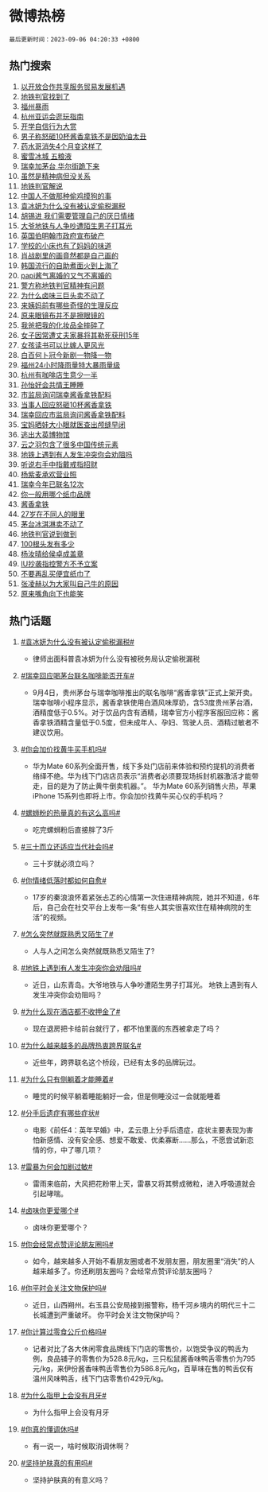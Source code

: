 # 微博热榜

`最后更新时间：2023-09-06 04:20:33 +0800`

## 热门搜索

1. [以开放合作共享服务贸易发展机遇](https://m.weibo.cn/search?containerid=100103type%3D1%26t%3D10%26q%3D%23%E4%BB%A5%E5%BC%80%E6%94%BE%E5%90%88%E4%BD%9C%E5%85%B1%E4%BA%AB%E6%9C%8D%E5%8A%A1%E8%B4%B8%E6%98%93%E5%8F%91%E5%B1%95%E6%9C%BA%E9%81%87%23&stream_entry_id=51&isnewpage=1&extparam=seat%3D1%26stream_entry_id%3D51%26c_type%3D51%26filter_type%3Drealtimehot%26cate%3D10103%26pos%3D0%26dgr%3D0%26display_time%3D1693945231%26pre_seqid%3D169394523157506407129&luicode=10000011&lfid=106003type%253D25%2526t%253D3%2526disable_hot%253D1%2526filter_type%253Drealtimehot)
1. [地铁判官找到了](https://m.weibo.cn/search?containerid=100103type%3D1%26t%3D10%26q%3D%23%E5%9C%B0%E9%93%81%E5%88%A4%E5%AE%98%E6%89%BE%E5%88%B0%E4%BA%86%23&stream_entry_id=31&isnewpage=1&extparam=seat%3D1%26c_type%3D31%26cate%3D5001%26pos%3D0%26lcate%3D5001%26stream_entry_id%3D31%26realpos%3D1%26filter_type%3Drealtimehot%26q%3D%2523%25E5%259C%25B0%25E9%2593%2581%25E5%2588%25A4%25E5%25AE%2598%25E6%2589%25BE%25E5%2588%25B0%25E4%25BA%2586%2523%26dgr%3D0%26band_rank%3D1%26flag%3D2%26display_time%3D1693945231%26pre_seqid%3D169394523157506407129&luicode=10000011&lfid=106003type%253D25%2526t%253D3%2526disable_hot%253D1%2526filter_type%253Drealtimehot)
1. [福州暴雨](https://m.weibo.cn/search?containerid=100103type%3D1%26t%3D10%26q%3D%E7%A6%8F%E5%B7%9E%E6%9A%B4%E9%9B%A8&stream_entry_id=31&isnewpage=1&extparam=seat%3D1%26c_type%3D31%26cate%3D5001%26pos%3D1%26lcate%3D5001%26stream_entry_id%3D31%26realpos%3D2%26filter_type%3Drealtimehot%26q%3D%25E7%25A6%258F%25E5%25B7%259E%25E6%259A%25B4%25E9%259B%25A8%26dgr%3D0%26band_rank%3D2%26flag%3D16%26display_time%3D1693945231%26pre_seqid%3D169394523157506407129&luicode=10000011&lfid=106003type%253D25%2526t%253D3%2526disable_hot%253D1%2526filter_type%253Drealtimehot)
1. [杭州亚运会逛玩指南](https://m.weibo.cn/search?containerid=100103type%3D1%26t%3D10%26q%3D%23%E6%9D%AD%E5%B7%9E%E4%BA%9A%E8%BF%90%E4%BC%9A%E9%80%9B%E7%8E%A9%E6%8C%87%E5%8D%97%23&stream_entry_id=31&isnewpage=1&extparam=seat%3D1%26c_type%3D31%26cate%3D5001%26pos%3D2%26lcate%3D5001%26stream_entry_id%3D31%26realpos%3D3%26filter_type%3Drealtimehot%26q%3D%2523%25E6%259D%25AD%25E5%25B7%259E%25E4%25BA%259A%25E8%25BF%2590%25E4%25BC%259A%25E9%2580%259B%25E7%258E%25A9%25E6%258C%2587%25E5%258D%2597%2523%26dgr%3D0%26band_rank%3D3%26flag%3D0%26display_time%3D1693945231%26pre_seqid%3D169394523157506407129&luicode=10000011&lfid=106003type%253D25%2526t%253D3%2526disable_hot%253D1%2526filter_type%253Drealtimehot)
1. [开学自信行为大赏](https://m.weibo.cn/search?containerid=100103type%3D1%26t%3D10%26q%3D%23%E5%BC%80%E5%AD%A6%E8%87%AA%E4%BF%A1%E8%A1%8C%E4%B8%BA%E5%A4%A7%E8%B5%8F%23&stream_entry_id=31&isnewpage=1&extparam=seat%3D1%26c_type%3D31%26cate%3D5001%26pos%3D3%26lcate%3D5001%26stream_entry_id%3D31%26band_rank%3D4%26topic_ad%3D1%26filter_type%3Drealtimehot%26is_ad_pos%3D1%26dgr%3D0%26q%3D%2523%25E5%25BC%2580%25E5%25AD%25A6%25E8%2587%25AA%25E4%25BF%25A1%25E8%25A1%258C%25E4%25B8%25BA%25E5%25A4%25A7%25E8%25B5%258F%2523%26adid%3D201573%26display_time%3D1693945231%26pre_seqid%3D169394523157506407129&luicode=10000011&lfid=106003type%253D25%2526t%253D3%2526disable_hot%253D1%2526filter_type%253Drealtimehot)
1. [男子称怒砸10杯酱香拿铁不是因奶油太丑](https://m.weibo.cn/search?containerid=100103type%3D1%26t%3D10%26q%3D%23%E7%94%B7%E5%AD%90%E7%A7%B0%E6%80%92%E7%A0%B810%E6%9D%AF%E9%85%B1%E9%A6%99%E6%8B%BF%E9%93%81%E4%B8%8D%E6%98%AF%E5%9B%A0%E5%A5%B6%E6%B2%B9%E5%A4%AA%E4%B8%91%23&stream_entry_id=31&isnewpage=1&extparam=seat%3D1%26c_type%3D31%26cate%3D5001%26pos%3D4%26lcate%3D5001%26stream_entry_id%3D31%26realpos%3D4%26filter_type%3Drealtimehot%26q%3D%2523%25E7%2594%25B7%25E5%25AD%2590%25E7%25A7%25B0%25E6%2580%2592%25E7%25A0%25B810%25E6%259D%25AF%25E9%2585%25B1%25E9%25A6%2599%25E6%258B%25BF%25E9%2593%2581%25E4%25B8%258D%25E6%2598%25AF%25E5%259B%25A0%25E5%25A5%25B6%25E6%25B2%25B9%25E5%25A4%25AA%25E4%25B8%2591%2523%26dgr%3D0%26band_rank%3D4%26flag%3D0%26display_time%3D1693945231%26pre_seqid%3D169394523157506407129&luicode=10000011&lfid=106003type%253D25%2526t%253D3%2526disable_hot%253D1%2526filter_type%253Drealtimehot)
1. [药水哥消失4个月变这样了](https://m.weibo.cn/search?containerid=100103type%3D1%26t%3D10%26q%3D%23%E8%8D%AF%E6%B0%B4%E5%93%A5%E6%B6%88%E5%A4%B14%E4%B8%AA%E6%9C%88%E5%8F%98%E8%BF%99%E6%A0%B7%E4%BA%86%23&stream_entry_id=31&isnewpage=1&extparam=seat%3D1%26c_type%3D31%26cate%3D5001%26pos%3D5%26lcate%3D5001%26stream_entry_id%3D31%26realpos%3D5%26filter_type%3Drealtimehot%26q%3D%2523%25E8%258D%25AF%25E6%25B0%25B4%25E5%2593%25A5%25E6%25B6%2588%25E5%25A4%25B14%25E4%25B8%25AA%25E6%259C%2588%25E5%258F%2598%25E8%25BF%2599%25E6%25A0%25B7%25E4%25BA%2586%2523%26dgr%3D0%26band_rank%3D5%26flag%3D0%26display_time%3D1693945231%26pre_seqid%3D169394523157506407129&luicode=10000011&lfid=106003type%253D25%2526t%253D3%2526disable_hot%253D1%2526filter_type%253Drealtimehot)
1. [蜜雪冰城 五粮液](https://m.weibo.cn/search?containerid=100103type%3D1%26t%3D10%26q%3D%E8%9C%9C%E9%9B%AA%E5%86%B0%E5%9F%8E+%E4%BA%94%E7%B2%AE%E6%B6%B2&stream_entry_id=31&isnewpage=1&extparam=seat%3D1%26c_type%3D31%26cate%3D5001%26pos%3D6%26lcate%3D5001%26stream_entry_id%3D31%26realpos%3D6%26filter_type%3Drealtimehot%26q%3D%25E8%259C%259C%25E9%259B%25AA%25E5%2586%25B0%25E5%259F%258E%2520%25E4%25BA%2594%25E7%25B2%25AE%25E6%25B6%25B2%26dgr%3D0%26band_rank%3D6%26flag%3D0%26display_time%3D1693945231%26pre_seqid%3D169394523157506407129&luicode=10000011&lfid=106003type%253D25%2526t%253D3%2526disable_hot%253D1%2526filter_type%253Drealtimehot)
1. [瑞幸加茅台 华尔街跪下来](https://m.weibo.cn/search?containerid=100103type%3D1%26t%3D10%26q%3D%E7%91%9E%E5%B9%B8%E5%8A%A0%E8%8C%85%E5%8F%B0+%E5%8D%8E%E5%B0%94%E8%A1%97%E8%B7%AA%E4%B8%8B%E6%9D%A5&stream_entry_id=31&isnewpage=1&extparam=seat%3D1%26c_type%3D31%26cate%3D5001%26pos%3D7%26lcate%3D5001%26stream_entry_id%3D31%26realpos%3D7%26filter_type%3Drealtimehot%26q%3D%25E7%2591%259E%25E5%25B9%25B8%25E5%258A%25A0%25E8%258C%2585%25E5%258F%25B0%2520%25E5%258D%258E%25E5%25B0%2594%25E8%25A1%2597%25E8%25B7%25AA%25E4%25B8%258B%25E6%259D%25A5%26dgr%3D0%26band_rank%3D7%26flag%3D0%26display_time%3D1693945231%26pre_seqid%3D169394523157506407129&luicode=10000011&lfid=106003type%253D25%2526t%253D3%2526disable_hot%253D1%2526filter_type%253Drealtimehot)
1. [虽然是精神病但没关系](https://m.weibo.cn/search?containerid=100103type%3D1%26t%3D10%26q%3D%E8%99%BD%E7%84%B6%E6%98%AF%E7%B2%BE%E7%A5%9E%E7%97%85%E4%BD%86%E6%B2%A1%E5%85%B3%E7%B3%BB&stream_entry_id=31&isnewpage=1&extparam=seat%3D1%26c_type%3D31%26cate%3D5001%26pos%3D8%26lcate%3D5001%26stream_entry_id%3D31%26realpos%3D8%26filter_type%3Drealtimehot%26q%3D%25E8%2599%25BD%25E7%2584%25B6%25E6%2598%25AF%25E7%25B2%25BE%25E7%25A5%259E%25E7%2597%2585%25E4%25BD%2586%25E6%25B2%25A1%25E5%2585%25B3%25E7%25B3%25BB%26dgr%3D0%26band_rank%3D8%26flag%3D16%26display_time%3D1693945231%26pre_seqid%3D169394523157506407129&luicode=10000011&lfid=106003type%253D25%2526t%253D3%2526disable_hot%253D1%2526filter_type%253Drealtimehot)
1. [地铁判官解说](https://m.weibo.cn/search?containerid=100103type%3D1%26t%3D10%26q%3D%E5%9C%B0%E9%93%81%E5%88%A4%E5%AE%98%E8%A7%A3%E8%AF%B4&stream_entry_id=31&isnewpage=1&extparam=seat%3D1%26c_type%3D31%26cate%3D5001%26pos%3D9%26lcate%3D5001%26stream_entry_id%3D31%26realpos%3D9%26filter_type%3Drealtimehot%26q%3D%25E5%259C%25B0%25E9%2593%2581%25E5%2588%25A4%25E5%25AE%2598%25E8%25A7%25A3%25E8%25AF%25B4%26dgr%3D0%26band_rank%3D9%26flag%3D16%26display_time%3D1693945231%26pre_seqid%3D169394523157506407129&luicode=10000011&lfid=106003type%253D25%2526t%253D3%2526disable_hot%253D1%2526filter_type%253Drealtimehot)
1. [中国人不做那种偷鸡摸狗的事](https://m.weibo.cn/search?containerid=100103type%3D1%26t%3D10%26q%3D%E4%B8%AD%E5%9B%BD%E4%BA%BA%E4%B8%8D%E5%81%9A%E9%82%A3%E7%A7%8D%E5%81%B7%E9%B8%A1%E6%91%B8%E7%8B%97%E7%9A%84%E4%BA%8B&stream_entry_id=31&isnewpage=1&extparam=seat%3D1%26c_type%3D31%26cate%3D5001%26pos%3D10%26lcate%3D5001%26stream_entry_id%3D31%26realpos%3D10%26filter_type%3Drealtimehot%26q%3D%25E4%25B8%25AD%25E5%259B%25BD%25E4%25BA%25BA%25E4%25B8%258D%25E5%2581%259A%25E9%2582%25A3%25E7%25A7%258D%25E5%2581%25B7%25E9%25B8%25A1%25E6%2591%25B8%25E7%258B%2597%25E7%259A%2584%25E4%25BA%258B%26dgr%3D0%26band_rank%3D10%26flag%3D0%26display_time%3D1693945231%26pre_seqid%3D169394523157506407129&luicode=10000011&lfid=106003type%253D25%2526t%253D3%2526disable_hot%253D1%2526filter_type%253Drealtimehot)
1. [袁冰妍为什么没有被认定偷税漏税](https://m.weibo.cn/search?containerid=100103type%3D1%26t%3D10%26q%3D%23%E8%A2%81%E5%86%B0%E5%A6%8D%E4%B8%BA%E4%BB%80%E4%B9%88%E6%B2%A1%E6%9C%89%E8%A2%AB%E8%AE%A4%E5%AE%9A%E5%81%B7%E7%A8%8E%E6%BC%8F%E7%A8%8E%23&stream_entry_id=31&isnewpage=1&extparam=seat%3D1%26c_type%3D31%26cate%3D5001%26pos%3D11%26lcate%3D5001%26stream_entry_id%3D31%26realpos%3D11%26filter_type%3Drealtimehot%26q%3D%2523%25E8%25A2%2581%25E5%2586%25B0%25E5%25A6%258D%25E4%25B8%25BA%25E4%25BB%2580%25E4%25B9%2588%25E6%25B2%25A1%25E6%259C%2589%25E8%25A2%25AB%25E8%25AE%25A4%25E5%25AE%259A%25E5%2581%25B7%25E7%25A8%258E%25E6%25BC%258F%25E7%25A8%258E%2523%26dgr%3D0%26band_rank%3D11%26flag%3D2%26display_time%3D1693945231%26pre_seqid%3D169394523157506407129&luicode=10000011&lfid=106003type%253D25%2526t%253D3%2526disable_hot%253D1%2526filter_type%253Drealtimehot)
1. [胡锡进 我们需要管理自己的厌日情绪](https://m.weibo.cn/search?containerid=100103type%3D1%26t%3D10%26q%3D%E8%83%A1%E9%94%A1%E8%BF%9B+%E6%88%91%E4%BB%AC%E9%9C%80%E8%A6%81%E7%AE%A1%E7%90%86%E8%87%AA%E5%B7%B1%E7%9A%84%E5%8E%8C%E6%97%A5%E6%83%85%E7%BB%AA&stream_entry_id=31&isnewpage=1&extparam=seat%3D1%26c_type%3D31%26cate%3D5001%26pos%3D12%26lcate%3D5001%26stream_entry_id%3D31%26realpos%3D12%26filter_type%3Drealtimehot%26q%3D%25E8%2583%25A1%25E9%2594%25A1%25E8%25BF%259B%2520%25E6%2588%2591%25E4%25BB%25AC%25E9%259C%2580%25E8%25A6%2581%25E7%25AE%25A1%25E7%2590%2586%25E8%2587%25AA%25E5%25B7%25B1%25E7%259A%2584%25E5%258E%258C%25E6%2597%25A5%25E6%2583%2585%25E7%25BB%25AA%26dgr%3D0%26band_rank%3D12%26flag%3D0%26display_time%3D1693945231%26pre_seqid%3D169394523157506407129&luicode=10000011&lfid=106003type%253D25%2526t%253D3%2526disable_hot%253D1%2526filter_type%253Drealtimehot)
1. [大爷地铁与人争吵遭陌生男子打耳光](https://m.weibo.cn/search?containerid=100103type%3D1%26t%3D10%26q%3D%23%E5%A4%A7%E7%88%B7%E5%9C%B0%E9%93%81%E4%B8%8E%E4%BA%BA%E4%BA%89%E5%90%B5%E9%81%AD%E9%99%8C%E7%94%9F%E7%94%B7%E5%AD%90%E6%89%93%E8%80%B3%E5%85%89%23&stream_entry_id=31&isnewpage=1&extparam=seat%3D1%26c_type%3D31%26cate%3D5001%26pos%3D13%26lcate%3D5001%26stream_entry_id%3D31%26realpos%3D13%26filter_type%3Drealtimehot%26q%3D%2523%25E5%25A4%25A7%25E7%2588%25B7%25E5%259C%25B0%25E9%2593%2581%25E4%25B8%258E%25E4%25BA%25BA%25E4%25BA%2589%25E5%2590%25B5%25E9%2581%25AD%25E9%2599%258C%25E7%2594%259F%25E7%2594%25B7%25E5%25AD%2590%25E6%2589%2593%25E8%2580%25B3%25E5%2585%2589%2523%26dgr%3D0%26band_rank%3D13%26flag%3D0%26display_time%3D1693945231%26pre_seqid%3D169394523157506407129&luicode=10000011&lfid=106003type%253D25%2526t%253D3%2526disable_hot%253D1%2526filter_type%253Drealtimehot)
1. [英国伯明翰市政府宣布破产](https://m.weibo.cn/search?containerid=100103type%3D1%26t%3D10%26q%3D%23%E8%8B%B1%E5%9B%BD%E4%BC%AF%E6%98%8E%E7%BF%B0%E5%B8%82%E6%94%BF%E5%BA%9C%E5%AE%A3%E5%B8%83%E7%A0%B4%E4%BA%A7%23&stream_entry_id=31&isnewpage=1&extparam=seat%3D1%26c_type%3D31%26cate%3D5001%26pos%3D14%26lcate%3D5001%26stream_entry_id%3D31%26realpos%3D14%26filter_type%3Drealtimehot%26q%3D%2523%25E8%258B%25B1%25E5%259B%25BD%25E4%25BC%25AF%25E6%2598%258E%25E7%25BF%25B0%25E5%25B8%2582%25E6%2594%25BF%25E5%25BA%259C%25E5%25AE%25A3%25E5%25B8%2583%25E7%25A0%25B4%25E4%25BA%25A7%2523%26dgr%3D0%26band_rank%3D14%26flag%3D0%26display_time%3D1693945231%26pre_seqid%3D169394523157506407129&luicode=10000011&lfid=106003type%253D25%2526t%253D3%2526disable_hot%253D1%2526filter_type%253Drealtimehot)
1. [学校的小床也有了妈妈的味道](https://m.weibo.cn/search?containerid=100103type%3D1%26t%3D10%26q%3D%23%E5%AD%A6%E6%A0%A1%E7%9A%84%E5%B0%8F%E5%BA%8A%E4%B9%9F%E6%9C%89%E4%BA%86%E5%A6%88%E5%A6%88%E7%9A%84%E5%91%B3%E9%81%93%23&stream_entry_id=31&isnewpage=1&extparam=seat%3D1%26c_type%3D31%26cate%3D5001%26pos%3D15%26lcate%3D5001%26stream_entry_id%3D31%26realpos%3D15%26filter_type%3Drealtimehot%26q%3D%2523%25E5%25AD%25A6%25E6%25A0%25A1%25E7%259A%2584%25E5%25B0%258F%25E5%25BA%258A%25E4%25B9%259F%25E6%259C%2589%25E4%25BA%2586%25E5%25A6%2588%25E5%25A6%2588%25E7%259A%2584%25E5%2591%25B3%25E9%2581%2593%2523%26dgr%3D0%26band_rank%3D15%26flag%3D32768%26display_time%3D1693945231%26pre_seqid%3D169394523157506407129&luicode=10000011&lfid=106003type%253D25%2526t%253D3%2526disable_hot%253D1%2526filter_type%253Drealtimehot)
1. [肖战剧里的画竟然都是自己画的](https://m.weibo.cn/search?containerid=100103type%3D1%26t%3D10%26q%3D%23%E8%82%96%E6%88%98%E5%89%A7%E9%87%8C%E7%9A%84%E7%94%BB%E7%AB%9F%E7%84%B6%E9%83%BD%E6%98%AF%E8%87%AA%E5%B7%B1%E7%94%BB%E7%9A%84%23&stream_entry_id=31&isnewpage=1&extparam=seat%3D1%26c_type%3D31%26cate%3D5001%26pos%3D16%26lcate%3D5001%26stream_entry_id%3D31%26realpos%3D16%26filter_type%3Drealtimehot%26q%3D%2523%25E8%2582%2596%25E6%2588%2598%25E5%2589%25A7%25E9%2587%258C%25E7%259A%2584%25E7%2594%25BB%25E7%25AB%259F%25E7%2584%25B6%25E9%2583%25BD%25E6%2598%25AF%25E8%2587%25AA%25E5%25B7%25B1%25E7%2594%25BB%25E7%259A%2584%2523%26dgr%3D0%26band_rank%3D16%26flag%3D0%26display_time%3D1693945231%26pre_seqid%3D169394523157506407129&luicode=10000011&lfid=106003type%253D25%2526t%253D3%2526disable_hot%253D1%2526filter_type%253Drealtimehot)
1. [韩国流行的自助煮面火到上海了](https://m.weibo.cn/search?containerid=100103type%3D1%26t%3D10%26q%3D%23%E9%9F%A9%E5%9B%BD%E6%B5%81%E8%A1%8C%E7%9A%84%E8%87%AA%E5%8A%A9%E7%85%AE%E9%9D%A2%E7%81%AB%E5%88%B0%E4%B8%8A%E6%B5%B7%E4%BA%86%23&stream_entry_id=31&isnewpage=1&extparam=seat%3D1%26c_type%3D31%26cate%3D5001%26pos%3D17%26lcate%3D5001%26stream_entry_id%3D31%26realpos%3D17%26filter_type%3Drealtimehot%26q%3D%2523%25E9%259F%25A9%25E5%259B%25BD%25E6%25B5%2581%25E8%25A1%258C%25E7%259A%2584%25E8%2587%25AA%25E5%258A%25A9%25E7%2585%25AE%25E9%259D%25A2%25E7%2581%25AB%25E5%2588%25B0%25E4%25B8%258A%25E6%25B5%25B7%25E4%25BA%2586%2523%26dgr%3D0%26band_rank%3D17%26flag%3D0%26display_time%3D1693945231%26pre_seqid%3D169394523157506407129&luicode=10000011&lfid=106003type%253D25%2526t%253D3%2526disable_hot%253D1%2526filter_type%253Drealtimehot)
1. [papi酱气离婚的又气不离婚的](https://m.weibo.cn/search?containerid=100103type%3D1%26t%3D10%26q%3D%23papi%E9%85%B1%E6%B0%94%E7%A6%BB%E5%A9%9A%E7%9A%84%E5%8F%88%E6%B0%94%E4%B8%8D%E7%A6%BB%E5%A9%9A%E7%9A%84%23&stream_entry_id=31&isnewpage=1&extparam=seat%3D1%26c_type%3D31%26cate%3D5001%26pos%3D18%26lcate%3D5001%26stream_entry_id%3D31%26realpos%3D18%26filter_type%3Drealtimehot%26q%3D%2523papi%25E9%2585%25B1%25E6%25B0%2594%25E7%25A6%25BB%25E5%25A9%259A%25E7%259A%2584%25E5%258F%2588%25E6%25B0%2594%25E4%25B8%258D%25E7%25A6%25BB%25E5%25A9%259A%25E7%259A%2584%2523%26dgr%3D0%26band_rank%3D18%26flag%3D0%26display_time%3D1693945231%26pre_seqid%3D169394523157506407129&luicode=10000011&lfid=106003type%253D25%2526t%253D3%2526disable_hot%253D1%2526filter_type%253Drealtimehot)
1. [警方称地铁判官精神有问题](https://m.weibo.cn/search?containerid=100103type%3D1%26t%3D10%26q%3D%23%E8%AD%A6%E6%96%B9%E7%A7%B0%E5%9C%B0%E9%93%81%E5%88%A4%E5%AE%98%E7%B2%BE%E7%A5%9E%E6%9C%89%E9%97%AE%E9%A2%98%23&stream_entry_id=31&isnewpage=1&extparam=seat%3D1%26c_type%3D31%26cate%3D5001%26pos%3D19%26lcate%3D5001%26stream_entry_id%3D31%26realpos%3D19%26filter_type%3Drealtimehot%26q%3D%2523%25E8%25AD%25A6%25E6%2596%25B9%25E7%25A7%25B0%25E5%259C%25B0%25E9%2593%2581%25E5%2588%25A4%25E5%25AE%2598%25E7%25B2%25BE%25E7%25A5%259E%25E6%259C%2589%25E9%2597%25AE%25E9%25A2%2598%2523%26dgr%3D0%26band_rank%3D19%26flag%3D0%26display_time%3D1693945231%26pre_seqid%3D169394523157506407129&luicode=10000011&lfid=106003type%253D25%2526t%253D3%2526disable_hot%253D1%2526filter_type%253Drealtimehot)
1. [为什么卤味三巨头卖不动了](https://m.weibo.cn/search?containerid=100103type%3D1%26t%3D10%26q%3D%23%E4%B8%BA%E4%BB%80%E4%B9%88%E5%8D%A4%E5%91%B3%E4%B8%89%E5%B7%A8%E5%A4%B4%E5%8D%96%E4%B8%8D%E5%8A%A8%E4%BA%86%23&stream_entry_id=31&isnewpage=1&extparam=seat%3D1%26c_type%3D31%26cate%3D5001%26pos%3D20%26lcate%3D5001%26stream_entry_id%3D31%26realpos%3D20%26filter_type%3Drealtimehot%26q%3D%2523%25E4%25B8%25BA%25E4%25BB%2580%25E4%25B9%2588%25E5%258D%25A4%25E5%2591%25B3%25E4%25B8%2589%25E5%25B7%25A8%25E5%25A4%25B4%25E5%258D%2596%25E4%25B8%258D%25E5%258A%25A8%25E4%25BA%2586%2523%26dgr%3D0%26band_rank%3D20%26flag%3D0%26display_time%3D1693945231%26pre_seqid%3D169394523157506407129&luicode=10000011&lfid=106003type%253D25%2526t%253D3%2526disable_hot%253D1%2526filter_type%253Drealtimehot)
1. [来姨妈前有哪些奇怪的生理反应](https://m.weibo.cn/search?containerid=100103type%3D1%26t%3D10%26q%3D%23%E6%9D%A5%E5%A7%A8%E5%A6%88%E5%89%8D%E6%9C%89%E5%93%AA%E4%BA%9B%E5%A5%87%E6%80%AA%E7%9A%84%E7%94%9F%E7%90%86%E5%8F%8D%E5%BA%94%23&stream_entry_id=31&isnewpage=1&extparam=seat%3D1%26c_type%3D31%26cate%3D5001%26pos%3D21%26lcate%3D5001%26stream_entry_id%3D31%26realpos%3D21%26filter_type%3Drealtimehot%26q%3D%2523%25E6%259D%25A5%25E5%25A7%25A8%25E5%25A6%2588%25E5%2589%258D%25E6%259C%2589%25E5%2593%25AA%25E4%25BA%259B%25E5%25A5%2587%25E6%2580%25AA%25E7%259A%2584%25E7%2594%259F%25E7%2590%2586%25E5%258F%258D%25E5%25BA%2594%2523%26dgr%3D0%26band_rank%3D21%26flag%3D0%26display_time%3D1693945231%26pre_seqid%3D169394523157506407129&luicode=10000011&lfid=106003type%253D25%2526t%253D3%2526disable_hot%253D1%2526filter_type%253Drealtimehot)
1. [原来眼镜布并不是擦眼镜的](https://m.weibo.cn/search?containerid=100103type%3D1%26t%3D10%26q%3D%23%E5%8E%9F%E6%9D%A5%E7%9C%BC%E9%95%9C%E5%B8%83%E5%B9%B6%E4%B8%8D%E6%98%AF%E6%93%A6%E7%9C%BC%E9%95%9C%E7%9A%84%23&stream_entry_id=31&isnewpage=1&extparam=seat%3D1%26c_type%3D31%26cate%3D5001%26pos%3D22%26lcate%3D5001%26stream_entry_id%3D31%26realpos%3D22%26filter_type%3Drealtimehot%26q%3D%2523%25E5%258E%259F%25E6%259D%25A5%25E7%259C%25BC%25E9%2595%259C%25E5%25B8%2583%25E5%25B9%25B6%25E4%25B8%258D%25E6%2598%25AF%25E6%2593%25A6%25E7%259C%25BC%25E9%2595%259C%25E7%259A%2584%2523%26dgr%3D0%26band_rank%3D22%26flag%3D0%26display_time%3D1693945231%26pre_seqid%3D169394523157506407129&luicode=10000011&lfid=106003type%253D25%2526t%253D3%2526disable_hot%253D1%2526filter_type%253Drealtimehot)
1. [我爸把我的化妆品全摔碎了](https://m.weibo.cn/search?containerid=100103type%3D1%26t%3D10%26q%3D%23%E6%88%91%E7%88%B8%E6%8A%8A%E6%88%91%E7%9A%84%E5%8C%96%E5%A6%86%E5%93%81%E5%85%A8%E6%91%94%E7%A2%8E%E4%BA%86%23&stream_entry_id=31&isnewpage=1&extparam=seat%3D1%26c_type%3D31%26cate%3D5001%26pos%3D23%26lcate%3D5001%26stream_entry_id%3D31%26realpos%3D23%26filter_type%3Drealtimehot%26q%3D%2523%25E6%2588%2591%25E7%2588%25B8%25E6%258A%258A%25E6%2588%2591%25E7%259A%2584%25E5%258C%2596%25E5%25A6%2586%25E5%2593%2581%25E5%2585%25A8%25E6%2591%2594%25E7%25A2%258E%25E4%25BA%2586%2523%26dgr%3D0%26band_rank%3D23%26flag%3D0%26display_time%3D1693945231%26pre_seqid%3D169394523157506407129&luicode=10000011&lfid=106003type%253D25%2526t%253D3%2526disable_hot%253D1%2526filter_type%253Drealtimehot)
1. [女子因常遭丈夫家暴将其勒死获刑15年](https://m.weibo.cn/search?containerid=100103type%3D1%26t%3D10%26q%3D%23%E5%A5%B3%E5%AD%90%E5%9B%A0%E5%B8%B8%E9%81%AD%E4%B8%88%E5%A4%AB%E5%AE%B6%E6%9A%B4%E5%B0%86%E5%85%B6%E5%8B%92%E6%AD%BB%E8%8E%B7%E5%88%9115%E5%B9%B4%23&stream_entry_id=31&isnewpage=1&extparam=seat%3D1%26c_type%3D31%26cate%3D5001%26pos%3D24%26lcate%3D5001%26stream_entry_id%3D31%26realpos%3D24%26filter_type%3Drealtimehot%26q%3D%2523%25E5%25A5%25B3%25E5%25AD%2590%25E5%259B%25A0%25E5%25B8%25B8%25E9%2581%25AD%25E4%25B8%2588%25E5%25A4%25AB%25E5%25AE%25B6%25E6%259A%25B4%25E5%25B0%2586%25E5%2585%25B6%25E5%258B%2592%25E6%25AD%25BB%25E8%258E%25B7%25E5%2588%259115%25E5%25B9%25B4%2523%26dgr%3D0%26band_rank%3D24%26flag%3D0%26display_time%3D1693945231%26pre_seqid%3D169394523157506407129&luicode=10000011&lfid=106003type%253D25%2526t%253D3%2526disable_hot%253D1%2526filter_type%253Drealtimehot)
1. [女孩读书可以比嫁人更风光](https://m.weibo.cn/search?containerid=100103type%3D1%26t%3D10%26q%3D%23%E5%A5%B3%E5%AD%A9%E8%AF%BB%E4%B9%A6%E5%8F%AF%E4%BB%A5%E6%AF%94%E5%AB%81%E4%BA%BA%E6%9B%B4%E9%A3%8E%E5%85%89%23&stream_entry_id=31&isnewpage=1&extparam=seat%3D1%26c_type%3D31%26cate%3D5001%26pos%3D25%26lcate%3D5001%26stream_entry_id%3D31%26realpos%3D25%26filter_type%3Drealtimehot%26q%3D%2523%25E5%25A5%25B3%25E5%25AD%25A9%25E8%25AF%25BB%25E4%25B9%25A6%25E5%258F%25AF%25E4%25BB%25A5%25E6%25AF%2594%25E5%25AB%2581%25E4%25BA%25BA%25E6%259B%25B4%25E9%25A3%258E%25E5%2585%2589%2523%26dgr%3D0%26band_rank%3D25%26flag%3D0%26display_time%3D1693945231%26pre_seqid%3D169394523157506407129&luicode=10000011&lfid=106003type%253D25%2526t%253D3%2526disable_hot%253D1%2526filter_type%253Drealtimehot)
1. [白百何卜冠今新剧一物降一物](https://m.weibo.cn/search?containerid=100103type%3D1%26t%3D10%26q%3D%23%E7%99%BD%E7%99%BE%E4%BD%95%E5%8D%9C%E5%86%A0%E4%BB%8A%E6%96%B0%E5%89%A7%E4%B8%80%E7%89%A9%E9%99%8D%E4%B8%80%E7%89%A9%23&stream_entry_id=31&isnewpage=1&extparam=seat%3D1%26c_type%3D31%26cate%3D5001%26pos%3D26%26lcate%3D5001%26stream_entry_id%3D31%26realpos%3D26%26filter_type%3Drealtimehot%26q%3D%2523%25E7%2599%25BD%25E7%2599%25BE%25E4%25BD%2595%25E5%258D%259C%25E5%2586%25A0%25E4%25BB%258A%25E6%2596%25B0%25E5%2589%25A7%25E4%25B8%2580%25E7%2589%25A9%25E9%2599%258D%25E4%25B8%2580%25E7%2589%25A9%2523%26dgr%3D0%26band_rank%3D26%26flag%3D0%26display_time%3D1693945231%26pre_seqid%3D169394523157506407129&luicode=10000011&lfid=106003type%253D25%2526t%253D3%2526disable_hot%253D1%2526filter_type%253Drealtimehot)
1. [福州24小时降雨量特大暴雨量级](https://m.weibo.cn/search?containerid=100103type%3D1%26t%3D10%26q%3D%23%E7%A6%8F%E5%B7%9E24%E5%B0%8F%E6%97%B6%E9%99%8D%E9%9B%A8%E9%87%8F%E7%89%B9%E5%A4%A7%E6%9A%B4%E9%9B%A8%E9%87%8F%E7%BA%A7%23&stream_entry_id=31&isnewpage=1&extparam=seat%3D1%26c_type%3D31%26cate%3D5001%26pos%3D27%26lcate%3D5001%26stream_entry_id%3D31%26realpos%3D27%26filter_type%3Drealtimehot%26q%3D%2523%25E7%25A6%258F%25E5%25B7%259E24%25E5%25B0%258F%25E6%2597%25B6%25E9%2599%258D%25E9%259B%25A8%25E9%2587%258F%25E7%2589%25B9%25E5%25A4%25A7%25E6%259A%25B4%25E9%259B%25A8%25E9%2587%258F%25E7%25BA%25A7%2523%26dgr%3D0%26band_rank%3D27%26flag%3D0%26display_time%3D1693945231%26pre_seqid%3D169394523157506407129&luicode=10000011&lfid=106003type%253D25%2526t%253D3%2526disable_hot%253D1%2526filter_type%253Drealtimehot)
1. [杭州有咖啡店生意少一半](https://m.weibo.cn/search?containerid=100103type%3D1%26t%3D10%26q%3D%23%E6%9D%AD%E5%B7%9E%E6%9C%89%E5%92%96%E5%95%A1%E5%BA%97%E7%94%9F%E6%84%8F%E5%B0%91%E4%B8%80%E5%8D%8A%23&stream_entry_id=31&isnewpage=1&extparam=seat%3D1%26c_type%3D31%26cate%3D5001%26pos%3D28%26lcate%3D5001%26stream_entry_id%3D31%26realpos%3D28%26filter_type%3Drealtimehot%26q%3D%2523%25E6%259D%25AD%25E5%25B7%259E%25E6%259C%2589%25E5%2592%2596%25E5%2595%25A1%25E5%25BA%2597%25E7%2594%259F%25E6%2584%258F%25E5%25B0%2591%25E4%25B8%2580%25E5%258D%258A%2523%26dgr%3D0%26band_rank%3D28%26flag%3D0%26display_time%3D1693945231%26pre_seqid%3D169394523157506407129&luicode=10000011&lfid=106003type%253D25%2526t%253D3%2526disable_hot%253D1%2526filter_type%253Drealtimehot)
1. [孙怡好会共情王睡睡](https://m.weibo.cn/search?containerid=100103type%3D1%26t%3D10%26q%3D%23%E5%AD%99%E6%80%A1%E5%A5%BD%E4%BC%9A%E5%85%B1%E6%83%85%E7%8E%8B%E7%9D%A1%E7%9D%A1%23&stream_entry_id=31&isnewpage=1&extparam=seat%3D1%26c_type%3D31%26cate%3D5001%26pos%3D29%26lcate%3D5001%26stream_entry_id%3D31%26realpos%3D29%26filter_type%3Drealtimehot%26q%3D%2523%25E5%25AD%2599%25E6%2580%25A1%25E5%25A5%25BD%25E4%25BC%259A%25E5%2585%25B1%25E6%2583%2585%25E7%258E%258B%25E7%259D%25A1%25E7%259D%25A1%2523%26dgr%3D0%26band_rank%3D29%26flag%3D1%26display_time%3D1693945231%26pre_seqid%3D169394523157506407129&luicode=10000011&lfid=106003type%253D25%2526t%253D3%2526disable_hot%253D1%2526filter_type%253Drealtimehot)
1. [市监局询问瑞幸酱香拿铁配料](https://m.weibo.cn/search?containerid=100103type%3D1%26t%3D10%26q%3D%23%E5%B8%82%E7%9B%91%E5%B1%80%E8%AF%A2%E9%97%AE%E7%91%9E%E5%B9%B8%E9%85%B1%E9%A6%99%E6%8B%BF%E9%93%81%E9%85%8D%E6%96%99%23&stream_entry_id=31&isnewpage=1&extparam=seat%3D1%26c_type%3D31%26cate%3D5001%26pos%3D30%26lcate%3D5001%26stream_entry_id%3D31%26realpos%3D30%26filter_type%3Drealtimehot%26q%3D%2523%25E5%25B8%2582%25E7%259B%2591%25E5%25B1%2580%25E8%25AF%25A2%25E9%2597%25AE%25E7%2591%259E%25E5%25B9%25B8%25E9%2585%25B1%25E9%25A6%2599%25E6%258B%25BF%25E9%2593%2581%25E9%2585%258D%25E6%2596%2599%2523%26dgr%3D0%26band_rank%3D30%26flag%3D1%26display_time%3D1693945231%26pre_seqid%3D169394523157506407129&luicode=10000011&lfid=106003type%253D25%2526t%253D3%2526disable_hot%253D1%2526filter_type%253Drealtimehot)
1. [当事人回应怒砸10杯酱香拿铁](https://m.weibo.cn/search?containerid=100103type%3D1%26t%3D10%26q%3D%23%E5%BD%93%E4%BA%8B%E4%BA%BA%E5%9B%9E%E5%BA%94%E6%80%92%E7%A0%B810%E6%9D%AF%E9%85%B1%E9%A6%99%E6%8B%BF%E9%93%81%23&stream_entry_id=31&isnewpage=1&extparam=seat%3D1%26c_type%3D31%26cate%3D5001%26pos%3D31%26lcate%3D5001%26stream_entry_id%3D31%26realpos%3D31%26filter_type%3Drealtimehot%26q%3D%2523%25E5%25BD%2593%25E4%25BA%258B%25E4%25BA%25BA%25E5%259B%259E%25E5%25BA%2594%25E6%2580%2592%25E7%25A0%25B810%25E6%259D%25AF%25E9%2585%25B1%25E9%25A6%2599%25E6%258B%25BF%25E9%2593%2581%2523%26dgr%3D0%26band_rank%3D31%26flag%3D0%26display_time%3D1693945231%26pre_seqid%3D169394523157506407129&luicode=10000011&lfid=106003type%253D25%2526t%253D3%2526disable_hot%253D1%2526filter_type%253Drealtimehot)
1. [瑞幸回应市监局询问酱香拿铁配料](https://m.weibo.cn/search?containerid=100103type%3D1%26t%3D10%26q%3D%23%E7%91%9E%E5%B9%B8%E5%9B%9E%E5%BA%94%E5%B8%82%E7%9B%91%E5%B1%80%E8%AF%A2%E9%97%AE%E9%85%B1%E9%A6%99%E6%8B%BF%E9%93%81%E9%85%8D%E6%96%99%23&stream_entry_id=31&isnewpage=1&extparam=seat%3D1%26c_type%3D31%26cate%3D5001%26pos%3D32%26lcate%3D5001%26stream_entry_id%3D31%26realpos%3D32%26filter_type%3Drealtimehot%26q%3D%2523%25E7%2591%259E%25E5%25B9%25B8%25E5%259B%259E%25E5%25BA%2594%25E5%25B8%2582%25E7%259B%2591%25E5%25B1%2580%25E8%25AF%25A2%25E9%2597%25AE%25E9%2585%25B1%25E9%25A6%2599%25E6%258B%25BF%25E9%2593%2581%25E9%2585%258D%25E6%2596%2599%2523%26dgr%3D0%26band_rank%3D32%26flag%3D0%26display_time%3D1693945231%26pre_seqid%3D169394523157506407129&luicode=10000011&lfid=106003type%253D25%2526t%253D3%2526disable_hot%253D1%2526filter_type%253Drealtimehot)
1. [宝妈晒娃大小眼就医查出颅缝早闭](https://m.weibo.cn/search?containerid=100103type%3D1%26t%3D10%26q%3D%23%E5%AE%9D%E5%A6%88%E6%99%92%E5%A8%83%E5%A4%A7%E5%B0%8F%E7%9C%BC%E5%B0%B1%E5%8C%BB%E6%9F%A5%E5%87%BA%E9%A2%85%E7%BC%9D%E6%97%A9%E9%97%AD%23&stream_entry_id=31&isnewpage=1&extparam=seat%3D1%26c_type%3D31%26cate%3D5001%26pos%3D33%26lcate%3D5001%26stream_entry_id%3D31%26realpos%3D33%26filter_type%3Drealtimehot%26q%3D%2523%25E5%25AE%259D%25E5%25A6%2588%25E6%2599%2592%25E5%25A8%2583%25E5%25A4%25A7%25E5%25B0%258F%25E7%259C%25BC%25E5%25B0%25B1%25E5%258C%25BB%25E6%259F%25A5%25E5%2587%25BA%25E9%25A2%2585%25E7%25BC%259D%25E6%2597%25A9%25E9%2597%25AD%2523%26dgr%3D0%26band_rank%3D33%26flag%3D1%26display_time%3D1693945231%26pre_seqid%3D169394523157506407129&luicode=10000011&lfid=106003type%253D25%2526t%253D3%2526disable_hot%253D1%2526filter_type%253Drealtimehot)
1. [逃出大英博物馆](https://m.weibo.cn/search?containerid=100103type%3D1%26t%3D10%26q%3D%E9%80%83%E5%87%BA%E5%A4%A7%E8%8B%B1%E5%8D%9A%E7%89%A9%E9%A6%86&stream_entry_id=31&isnewpage=1&extparam=seat%3D1%26c_type%3D31%26cate%3D5001%26pos%3D34%26lcate%3D5001%26stream_entry_id%3D31%26realpos%3D34%26filter_type%3Drealtimehot%26q%3D%25E9%2580%2583%25E5%2587%25BA%25E5%25A4%25A7%25E8%258B%25B1%25E5%258D%259A%25E7%2589%25A9%25E9%25A6%2586%26dgr%3D0%26band_rank%3D34%26flag%3D0%26display_time%3D1693945231%26pre_seqid%3D169394523157506407129&luicode=10000011&lfid=106003type%253D25%2526t%253D3%2526disable_hot%253D1%2526filter_type%253Drealtimehot)
1. [云之羽包含了很多中国传统元素](https://m.weibo.cn/search?containerid=100103type%3D1%26t%3D10%26q%3D%E4%BA%91%E4%B9%8B%E7%BE%BD%E5%8C%85%E5%90%AB%E4%BA%86%E5%BE%88%E5%A4%9A%E4%B8%AD%E5%9B%BD%E4%BC%A0%E7%BB%9F%E5%85%83%E7%B4%A0&stream_entry_id=31&isnewpage=1&extparam=seat%3D1%26c_type%3D31%26cate%3D5001%26pos%3D35%26lcate%3D5001%26stream_entry_id%3D31%26realpos%3D35%26filter_type%3Drealtimehot%26q%3D%25E4%25BA%2591%25E4%25B9%258B%25E7%25BE%25BD%25E5%258C%2585%25E5%2590%25AB%25E4%25BA%2586%25E5%25BE%2588%25E5%25A4%259A%25E4%25B8%25AD%25E5%259B%25BD%25E4%25BC%25A0%25E7%25BB%259F%25E5%2585%2583%25E7%25B4%25A0%26dgr%3D0%26band_rank%3D35%26flag%3D0%26display_time%3D1693945231%26pre_seqid%3D169394523157506407129&luicode=10000011&lfid=106003type%253D25%2526t%253D3%2526disable_hot%253D1%2526filter_type%253Drealtimehot)
1. [地铁上遇到有人发生冲突你会劝阻吗](https://m.weibo.cn/search?containerid=100103type%3D1%26t%3D10%26q%3D%23%E5%9C%B0%E9%93%81%E4%B8%8A%E9%81%87%E5%88%B0%E6%9C%89%E4%BA%BA%E5%8F%91%E7%94%9F%E5%86%B2%E7%AA%81%E4%BD%A0%E4%BC%9A%E5%8A%9D%E9%98%BB%E5%90%97%23&stream_entry_id=31&isnewpage=1&extparam=seat%3D1%26c_type%3D31%26cate%3D5001%26pos%3D36%26lcate%3D5001%26stream_entry_id%3D31%26realpos%3D36%26filter_type%3Drealtimehot%26q%3D%2523%25E5%259C%25B0%25E9%2593%2581%25E4%25B8%258A%25E9%2581%2587%25E5%2588%25B0%25E6%259C%2589%25E4%25BA%25BA%25E5%258F%2591%25E7%2594%259F%25E5%2586%25B2%25E7%25AA%2581%25E4%25BD%25A0%25E4%25BC%259A%25E5%258A%259D%25E9%2598%25BB%25E5%2590%2597%2523%26dgr%3D0%26band_rank%3D36%26flag%3D0%26display_time%3D1693945231%26pre_seqid%3D169394523157506407129&luicode=10000011&lfid=106003type%253D25%2526t%253D3%2526disable_hot%253D1%2526filter_type%253Drealtimehot)
1. [听说右手中指戴戒指招财](https://m.weibo.cn/search?containerid=100103type%3D1%26t%3D10%26q%3D%23%E5%90%AC%E8%AF%B4%E5%8F%B3%E6%89%8B%E4%B8%AD%E6%8C%87%E6%88%B4%E6%88%92%E6%8C%87%E6%8B%9B%E8%B4%A2%23&stream_entry_id=31&isnewpage=1&extparam=seat%3D1%26c_type%3D31%26cate%3D5001%26pos%3D37%26lcate%3D5001%26stream_entry_id%3D31%26realpos%3D37%26filter_type%3Drealtimehot%26q%3D%2523%25E5%2590%25AC%25E8%25AF%25B4%25E5%258F%25B3%25E6%2589%258B%25E4%25B8%25AD%25E6%258C%2587%25E6%2588%25B4%25E6%2588%2592%25E6%258C%2587%25E6%258B%259B%25E8%25B4%25A2%2523%26dgr%3D0%26band_rank%3D37%26flag%3D0%26display_time%3D1693945231%26pre_seqid%3D169394523157506407129&luicode=10000011&lfid=106003type%253D25%2526t%253D3%2526disable_hot%253D1%2526filter_type%253Drealtimehot)
1. [杨紫麦承欢营业照](https://m.weibo.cn/search?containerid=100103type%3D1%26t%3D10%26q%3D%23%E6%9D%A8%E7%B4%AB%E9%BA%A6%E6%89%BF%E6%AC%A2%E8%90%A5%E4%B8%9A%E7%85%A7%23&stream_entry_id=31&isnewpage=1&extparam=seat%3D1%26c_type%3D31%26cate%3D5001%26pos%3D38%26lcate%3D5001%26stream_entry_id%3D31%26realpos%3D38%26filter_type%3Drealtimehot%26q%3D%2523%25E6%259D%25A8%25E7%25B4%25AB%25E9%25BA%25A6%25E6%2589%25BF%25E6%25AC%25A2%25E8%2590%25A5%25E4%25B8%259A%25E7%2585%25A7%2523%26dgr%3D0%26band_rank%3D38%26flag%3D0%26display_time%3D1693945231%26pre_seqid%3D169394523157506407129&luicode=10000011&lfid=106003type%253D25%2526t%253D3%2526disable_hot%253D1%2526filter_type%253Drealtimehot)
1. [瑞幸今年已联名12次](https://m.weibo.cn/search?containerid=100103type%3D1%26t%3D10%26q%3D%23%E7%91%9E%E5%B9%B8%E4%BB%8A%E5%B9%B4%E5%B7%B2%E8%81%94%E5%90%8D12%E6%AC%A1%23&stream_entry_id=31&isnewpage=1&extparam=seat%3D1%26c_type%3D31%26cate%3D5001%26pos%3D39%26lcate%3D5001%26stream_entry_id%3D31%26realpos%3D39%26filter_type%3Drealtimehot%26q%3D%2523%25E7%2591%259E%25E5%25B9%25B8%25E4%25BB%258A%25E5%25B9%25B4%25E5%25B7%25B2%25E8%2581%2594%25E5%2590%258D12%25E6%25AC%25A1%2523%26dgr%3D0%26band_rank%3D39%26flag%3D0%26display_time%3D1693945231%26pre_seqid%3D169394523157506407129&luicode=10000011&lfid=106003type%253D25%2526t%253D3%2526disable_hot%253D1%2526filter_type%253Drealtimehot)
1. [你一般用哪个纸巾品牌](https://m.weibo.cn/search?containerid=100103type%3D1%26t%3D10%26q%3D%23%E4%BD%A0%E4%B8%80%E8%88%AC%E7%94%A8%E5%93%AA%E4%B8%AA%E7%BA%B8%E5%B7%BE%E5%93%81%E7%89%8C%23&stream_entry_id=31&isnewpage=1&extparam=seat%3D1%26c_type%3D31%26cate%3D5001%26pos%3D40%26lcate%3D5001%26stream_entry_id%3D31%26realpos%3D40%26filter_type%3Drealtimehot%26q%3D%2523%25E4%25BD%25A0%25E4%25B8%2580%25E8%2588%25AC%25E7%2594%25A8%25E5%2593%25AA%25E4%25B8%25AA%25E7%25BA%25B8%25E5%25B7%25BE%25E5%2593%2581%25E7%2589%258C%2523%26dgr%3D0%26band_rank%3D40%26flag%3D1%26display_time%3D1693945231%26pre_seqid%3D169394523157506407129&luicode=10000011&lfid=106003type%253D25%2526t%253D3%2526disable_hot%253D1%2526filter_type%253Drealtimehot)
1. [酱香拿铁](https://m.weibo.cn/search?containerid=100103type%3D1%26t%3D10%26q%3D%E9%85%B1%E9%A6%99%E6%8B%BF%E9%93%81&stream_entry_id=31&isnewpage=1&extparam=seat%3D1%26c_type%3D31%26cate%3D5001%26pos%3D41%26lcate%3D5001%26stream_entry_id%3D31%26realpos%3D41%26filter_type%3Drealtimehot%26q%3D%25E9%2585%25B1%25E9%25A6%2599%25E6%258B%25BF%25E9%2593%2581%26dgr%3D0%26band_rank%3D41%26flag%3D0%26display_time%3D1693945231%26pre_seqid%3D169394523157506407129&luicode=10000011&lfid=106003type%253D25%2526t%253D3%2526disable_hot%253D1%2526filter_type%253Drealtimehot)
1. [27岁在不同人的眼里](https://m.weibo.cn/search?containerid=100103type%3D1%26t%3D10%26q%3D%2327%E5%B2%81%E5%9C%A8%E4%B8%8D%E5%90%8C%E4%BA%BA%E7%9A%84%E7%9C%BC%E9%87%8C%23&stream_entry_id=31&isnewpage=1&extparam=seat%3D1%26c_type%3D31%26cate%3D5001%26pos%3D42%26lcate%3D5001%26stream_entry_id%3D31%26realpos%3D42%26filter_type%3Drealtimehot%26q%3D%252327%25E5%25B2%2581%25E5%259C%25A8%25E4%25B8%258D%25E5%2590%258C%25E4%25BA%25BA%25E7%259A%2584%25E7%259C%25BC%25E9%2587%258C%2523%26dgr%3D0%26band_rank%3D42%26flag%3D0%26display_time%3D1693945231%26pre_seqid%3D169394523157506407129&luicode=10000011&lfid=106003type%253D25%2526t%253D3%2526disable_hot%253D1%2526filter_type%253Drealtimehot)
1. [茅台冰淇淋卖不动了](https://m.weibo.cn/search?containerid=100103type%3D1%26t%3D10%26q%3D%23%E8%8C%85%E5%8F%B0%E5%86%B0%E6%B7%87%E6%B7%8B%E5%8D%96%E4%B8%8D%E5%8A%A8%E4%BA%86%23&stream_entry_id=31&isnewpage=1&extparam=seat%3D1%26c_type%3D31%26cate%3D5001%26pos%3D43%26lcate%3D5001%26stream_entry_id%3D31%26realpos%3D43%26filter_type%3Drealtimehot%26q%3D%2523%25E8%258C%2585%25E5%258F%25B0%25E5%2586%25B0%25E6%25B7%2587%25E6%25B7%258B%25E5%258D%2596%25E4%25B8%258D%25E5%258A%25A8%25E4%25BA%2586%2523%26dgr%3D0%26band_rank%3D43%26flag%3D0%26display_time%3D1693945231%26pre_seqid%3D169394523157506407129&luicode=10000011&lfid=106003type%253D25%2526t%253D3%2526disable_hot%253D1%2526filter_type%253Drealtimehot)
1. [地铁判官说到做到](https://m.weibo.cn/search?containerid=100103type%3D1%26t%3D10%26q%3D%E5%9C%B0%E9%93%81%E5%88%A4%E5%AE%98%E8%AF%B4%E5%88%B0%E5%81%9A%E5%88%B0&stream_entry_id=31&isnewpage=1&extparam=seat%3D1%26c_type%3D31%26cate%3D5001%26pos%3D44%26lcate%3D5001%26stream_entry_id%3D31%26realpos%3D44%26filter_type%3Drealtimehot%26q%3D%25E5%259C%25B0%25E9%2593%2581%25E5%2588%25A4%25E5%25AE%2598%25E8%25AF%25B4%25E5%2588%25B0%25E5%2581%259A%25E5%2588%25B0%26dgr%3D0%26band_rank%3D44%26flag%3D0%26display_time%3D1693945231%26pre_seqid%3D169394523157506407129&luicode=10000011&lfid=106003type%253D25%2526t%253D3%2526disable_hot%253D1%2526filter_type%253Drealtimehot)
1. [100根头发有多少](https://m.weibo.cn/search?containerid=100103type%3D1%26t%3D10%26q%3D100%E6%A0%B9%E5%A4%B4%E5%8F%91%E6%9C%89%E5%A4%9A%E5%B0%91&stream_entry_id=31&isnewpage=1&extparam=seat%3D1%26c_type%3D31%26cate%3D5001%26pos%3D45%26lcate%3D5001%26stream_entry_id%3D31%26realpos%3D45%26filter_type%3Drealtimehot%26q%3D100%25E6%25A0%25B9%25E5%25A4%25B4%25E5%258F%2591%25E6%259C%2589%25E5%25A4%259A%25E5%25B0%2591%26dgr%3D0%26band_rank%3D45%26flag%3D0%26display_time%3D1693945231%26pre_seqid%3D169394523157506407129&luicode=10000011&lfid=106003type%253D25%2526t%253D3%2526disable_hot%253D1%2526filter_type%253Drealtimehot)
1. [杨汝晴给侯卓成盖章](https://m.weibo.cn/search?containerid=100103type%3D1%26t%3D10%26q%3D%23%E6%9D%A8%E6%B1%9D%E6%99%B4%E7%BB%99%E4%BE%AF%E5%8D%93%E6%88%90%E7%9B%96%E7%AB%A0%23&stream_entry_id=31&isnewpage=1&extparam=seat%3D1%26c_type%3D31%26cate%3D5001%26pos%3D46%26lcate%3D5001%26stream_entry_id%3D31%26realpos%3D46%26filter_type%3Drealtimehot%26q%3D%2523%25E6%259D%25A8%25E6%25B1%259D%25E6%2599%25B4%25E7%25BB%2599%25E4%25BE%25AF%25E5%258D%2593%25E6%2588%2590%25E7%259B%2596%25E7%25AB%25A0%2523%26dgr%3D0%26band_rank%3D46%26flag%3D0%26display_time%3D1693945231%26pre_seqid%3D169394523157506407129&luicode=10000011&lfid=106003type%253D25%2526t%253D3%2526disable_hot%253D1%2526filter_type%253Drealtimehot)
1. [IU抄袭指控警方不予立案](https://m.weibo.cn/search?containerid=100103type%3D1%26t%3D10%26q%3D%23IU%E6%8A%84%E8%A2%AD%E6%8C%87%E6%8E%A7%E8%AD%A6%E6%96%B9%E4%B8%8D%E4%BA%88%E7%AB%8B%E6%A1%88%23&stream_entry_id=31&isnewpage=1&extparam=seat%3D1%26c_type%3D31%26cate%3D5001%26pos%3D47%26lcate%3D5001%26stream_entry_id%3D31%26realpos%3D47%26filter_type%3Drealtimehot%26q%3D%2523IU%25E6%258A%2584%25E8%25A2%25AD%25E6%258C%2587%25E6%258E%25A7%25E8%25AD%25A6%25E6%2596%25B9%25E4%25B8%258D%25E4%25BA%2588%25E7%25AB%258B%25E6%25A1%2588%2523%26dgr%3D0%26band_rank%3D47%26flag%3D0%26display_time%3D1693945231%26pre_seqid%3D169394523157506407129&luicode=10000011&lfid=106003type%253D25%2526t%253D3%2526disable_hot%253D1%2526filter_type%253Drealtimehot)
1. [不要再乱买便宜纸巾了](https://m.weibo.cn/search?containerid=100103type%3D1%26t%3D10%26q%3D%E4%B8%8D%E8%A6%81%E5%86%8D%E4%B9%B1%E4%B9%B0%E4%BE%BF%E5%AE%9C%E7%BA%B8%E5%B7%BE%E4%BA%86&stream_entry_id=31&isnewpage=1&extparam=seat%3D1%26c_type%3D31%26cate%3D5001%26pos%3D48%26lcate%3D5001%26stream_entry_id%3D31%26realpos%3D48%26filter_type%3Drealtimehot%26q%3D%25E4%25B8%258D%25E8%25A6%2581%25E5%2586%258D%25E4%25B9%25B1%25E4%25B9%25B0%25E4%25BE%25BF%25E5%25AE%259C%25E7%25BA%25B8%25E5%25B7%25BE%25E4%25BA%2586%26dgr%3D0%26band_rank%3D48%26flag%3D0%26display_time%3D1693945231%26pre_seqid%3D169394523157506407129&luicode=10000011&lfid=106003type%253D25%2526t%253D3%2526disable_hot%253D1%2526filter_type%253Drealtimehot)
1. [张凌赫以为大家叫自己牛的原因](https://m.weibo.cn/search?containerid=100103type%3D1%26t%3D10%26q%3D%23%E5%BC%A0%E5%87%8C%E8%B5%AB%E4%BB%A5%E4%B8%BA%E5%A4%A7%E5%AE%B6%E5%8F%AB%E8%87%AA%E5%B7%B1%E7%89%9B%E7%9A%84%E5%8E%9F%E5%9B%A0%23&stream_entry_id=31&isnewpage=1&extparam=seat%3D1%26c_type%3D31%26cate%3D5001%26pos%3D49%26lcate%3D5001%26stream_entry_id%3D31%26realpos%3D49%26filter_type%3Drealtimehot%26q%3D%2523%25E5%25BC%25A0%25E5%2587%258C%25E8%25B5%25AB%25E4%25BB%25A5%25E4%25B8%25BA%25E5%25A4%25A7%25E5%25AE%25B6%25E5%258F%25AB%25E8%2587%25AA%25E5%25B7%25B1%25E7%2589%259B%25E7%259A%2584%25E5%258E%259F%25E5%259B%25A0%2523%26dgr%3D0%26band_rank%3D49%26flag%3D0%26display_time%3D1693945231%26pre_seqid%3D169394523157506407129&luicode=10000011&lfid=106003type%253D25%2526t%253D3%2526disable_hot%253D1%2526filter_type%253Drealtimehot)
1. [原来嘴角向下也能笑](https://m.weibo.cn/search?containerid=100103type%3D1%26t%3D10%26q%3D%E5%8E%9F%E6%9D%A5%E5%98%B4%E8%A7%92%E5%90%91%E4%B8%8B%E4%B9%9F%E8%83%BD%E7%AC%91&stream_entry_id=31&isnewpage=1&extparam=seat%3D1%26c_type%3D31%26cate%3D5001%26pos%3D50%26lcate%3D5001%26stream_entry_id%3D31%26realpos%3D50%26filter_type%3Drealtimehot%26q%3D%25E5%258E%259F%25E6%259D%25A5%25E5%2598%25B4%25E8%25A7%2592%25E5%2590%2591%25E4%25B8%258B%25E4%25B9%259F%25E8%2583%25BD%25E7%25AC%2591%26dgr%3D0%26band_rank%3D50%26flag%3D1%26display_time%3D1693945231%26pre_seqid%3D169394523157506407129&luicode=10000011&lfid=106003type%253D25%2526t%253D3%2526disable_hot%253D1%2526filter_type%253Drealtimehot)

## 热门话题

1. [#袁冰妍为什么没有被认定偷税漏税#](https://m.weibo.cn/search?containerid=231522type%3D1%26t%3D10%26q%3D%23%E8%A2%81%E5%86%B0%E5%A6%8D%E4%B8%BA%E4%BB%80%E4%B9%88%E6%B2%A1%E6%9C%89%E8%A2%AB%E8%AE%A4%E5%AE%9A%E5%81%B7%E7%A8%8E%E6%BC%8F%E7%A8%8E%23&stream_entry_id=128&isnewpage=1&extparam=seat%3D1%26unitid%3D1693922563083%26cate%3D5004%26lcate%3D5004%26dgr%3D0%26pos%3D1-0-0%26c_type%3D128%26display_time%3D1693945233%26pre_seqid%3D169394523358902733531&luicode=10000011&lfid=231648_-_4)
    - 律师出面科普袁冰妍为什么没有被税务局认定偷税漏税

1. [#瑞幸回应喝茅台联名咖啡能否开车#](https://m.weibo.cn/search?containerid=231522type%3D1%26t%3D10%26q%3D%23%E7%91%9E%E5%B9%B8%E5%9B%9E%E5%BA%94%E5%96%9D%E8%8C%85%E5%8F%B0%E8%81%94%E5%90%8D%E5%92%96%E5%95%A1%E8%83%BD%E5%90%A6%E5%BC%80%E8%BD%A6%23&stream_entry_id=128&isnewpage=1&extparam=seat%3D1%26unitid%3D1693793490958%26cate%3D5004%26lcate%3D5004%26dgr%3D0%26pos%3D1-0-1%26c_type%3D128%26display_time%3D1693945233%26pre_seqid%3D169394523358902733531&luicode=10000011&lfid=231648_-_4)
    - 9月4日，贵州茅台与瑞幸咖啡推出的联名咖啡“酱香拿铁”正式上架开卖。瑞幸咖啡小程序显示，酱香拿铁使用白酒风味厚奶，含53度贵州茅台酒，酒精度低于0.5%。对于饮品内含有酒精，瑞幸官方小程序客服回应称：酱香拿铁酒精含量低于0.5度，但未成年人、孕妇、驾驶人员、酒精过敏者不建议饮用。

1. [#你会加价找黄牛买手机吗#](https://m.weibo.cn/search?containerid=231522type%3D1%26t%3D10%26q%3D%23%E4%BD%A0%E4%BC%9A%E5%8A%A0%E4%BB%B7%E6%89%BE%E9%BB%84%E7%89%9B%E4%B9%B0%E6%89%8B%E6%9C%BA%E5%90%97%23&stream_entry_id=128&isnewpage=1&extparam=seat%3D1%26unitid%3D1693816041221%26cate%3D5004%26lcate%3D5004%26dgr%3D0%26pos%3D1-0-2%26c_type%3D128%26display_time%3D1693945233%26pre_seqid%3D169394523358902733531&luicode=10000011&lfid=231648_-_4)
    - 华为Mate 60系列全面开售，线下多处门店前来体验和预约提机的消费者络绎不绝。华为线下门店店员表示“消费者必须要现场拆封机器激活才能带走，目的是为了防止黄牛倒卖机器。”。
华为Mate 60系列销售火热，苹果iPhone 15系列也即将上市。你会加价找黄牛买心仪的手机吗？

1. [#螺蛳粉的热量真的有这么高吗#](https://m.weibo.cn/search?containerid=231522type%3D1%26t%3D10%26q%3D%23%E8%9E%BA%E8%9B%B3%E7%B2%89%E7%9A%84%E7%83%AD%E9%87%8F%E7%9C%9F%E7%9A%84%E6%9C%89%E8%BF%99%E4%B9%88%E9%AB%98%E5%90%97%23&stream_entry_id=128&isnewpage=1&extparam=seat%3D1%26unitid%3D1693920457327%26cate%3D5004%26lcate%3D5004%26dgr%3D0%26pos%3D1-0-3%26c_type%3D128%26display_time%3D1693945233%26pre_seqid%3D169394523358902733531&luicode=10000011&lfid=231648_-_4)
    - 吃完螺蛳粉后直接胖了3斤

1. [#三十而立还适应当代社会吗#](https://m.weibo.cn/search?containerid=231522type%3D1%26t%3D10%26q%3D%23%E4%B8%89%E5%8D%81%E8%80%8C%E7%AB%8B%E8%BF%98%E9%80%82%E5%BA%94%E5%BD%93%E4%BB%A3%E7%A4%BE%E4%BC%9A%E5%90%97%23&stream_entry_id=128&isnewpage=1&extparam=seat%3D1%26unitid%3D1693786331295%26cate%3D5004%26lcate%3D5004%26dgr%3D0%26pos%3D1-0-4%26c_type%3D128%26display_time%3D1693945233%26pre_seqid%3D169394523358902733531&luicode=10000011&lfid=231648_-_4)
    - 三十岁就必须立吗？

1. [#你情绪低落时都如何自愈#](https://m.weibo.cn/search?containerid=231522type%3D1%26t%3D10%26q%3D%23%E4%BD%A0%E6%83%85%E7%BB%AA%E4%BD%8E%E8%90%BD%E6%97%B6%E9%83%BD%E5%A6%82%E4%BD%95%E8%87%AA%E6%84%88%23&stream_entry_id=128&isnewpage=1&extparam=seat%3D1%26unitid%3D1693893437413%26cate%3D5004%26lcate%3D5004%26dgr%3D0%26pos%3D1-0-5%26c_type%3D128%26display_time%3D1693945233%26pre_seqid%3D169394523358902733531&luicode=10000011&lfid=231648_-_4)
    - 17岁的秦浪浪怀着紧张忐忑的心情第一次住进精神病院，她并不知道，6年后，自己会在社交平台上发布一条“有些人其实很喜欢住在精神病院的生活”的视频。

1. [#怎么突然就既熟悉又陌生了#](https://m.weibo.cn/search?containerid=231522type%3D1%26t%3D10%26q%3D%23%E6%80%8E%E4%B9%88%E7%AA%81%E7%84%B6%E5%B0%B1%E6%97%A2%E7%86%9F%E6%82%89%E5%8F%88%E9%99%8C%E7%94%9F%E4%BA%86%23&stream_entry_id=128&isnewpage=1&extparam=seat%3D1%26unitid%3D1693902769320%26cate%3D5004%26lcate%3D5004%26dgr%3D0%26pos%3D1-0-6%26c_type%3D128%26display_time%3D1693945233%26pre_seqid%3D169394523358902733531&luicode=10000011&lfid=231648_-_4)
    - 人与人之间怎么突然就既熟悉又陌生了?

1. [#地铁上遇到有人发生冲突你会劝阻吗#](https://m.weibo.cn/search?containerid=231522type%3D1%26t%3D10%26q%3D%23%E5%9C%B0%E9%93%81%E4%B8%8A%E9%81%87%E5%88%B0%E6%9C%89%E4%BA%BA%E5%8F%91%E7%94%9F%E5%86%B2%E7%AA%81%E4%BD%A0%E4%BC%9A%E5%8A%9D%E9%98%BB%E5%90%97%23&stream_entry_id=128&isnewpage=1&extparam=seat%3D1%26unitid%3D1693912341092%26cate%3D5004%26lcate%3D5004%26dgr%3D0%26pos%3D1-0-7%26c_type%3D128%26display_time%3D1693945233%26pre_seqid%3D169394523358902733531&luicode=10000011&lfid=231648_-_4)
    - 近日，山东青岛。大爷地铁与人争吵遭陌生男子打耳光。 地铁上遇到有人发生冲突你会劝阻吗？ ​​​

1. [#为什么现在酒店都不收押金了#](https://m.weibo.cn/search?containerid=231522type%3D1%26t%3D10%26q%3D%23%E4%B8%BA%E4%BB%80%E4%B9%88%E7%8E%B0%E5%9C%A8%E9%85%92%E5%BA%97%E9%83%BD%E4%B8%8D%E6%94%B6%E6%8A%BC%E9%87%91%E4%BA%86%23&stream_entry_id=128&isnewpage=1&extparam=seat%3D1%26unitid%3D1693787811137%26cate%3D5004%26lcate%3D5004%26dgr%3D0%26pos%3D1-0-8%26c_type%3D128%26display_time%3D1693945233%26pre_seqid%3D169394523358902733531&luicode=10000011&lfid=231648_-_4)
    - 现在退房把卡给前台就行了，都不怕里面的东西被拿走了吗？

1. [#为什么越来越多的品牌热衷跨界联名#](https://m.weibo.cn/search?containerid=231522type%3D1%26t%3D10%26q%3D%23%E4%B8%BA%E4%BB%80%E4%B9%88%E8%B6%8A%E6%9D%A5%E8%B6%8A%E5%A4%9A%E7%9A%84%E5%93%81%E7%89%8C%E7%83%AD%E8%A1%B7%E8%B7%A8%E7%95%8C%E8%81%94%E5%90%8D%23&stream_entry_id=128&isnewpage=1&extparam=seat%3D1%26unitid%3D1693821733884%26cate%3D5004%26lcate%3D5004%26dgr%3D0%26pos%3D1-0-9%26c_type%3D128%26display_time%3D1693945233%26pre_seqid%3D169394523358902733531&luicode=10000011&lfid=231648_-_4)
    - 近些年，跨界联名这个桥段，已经有太多的品牌玩过。

1. [#为什么只有侧躺着才能睡着#](https://m.weibo.cn/search?containerid=231522type%3D1%26t%3D10%26q%3D%23%E4%B8%BA%E4%BB%80%E4%B9%88%E5%8F%AA%E6%9C%89%E4%BE%A7%E8%BA%BA%E7%9D%80%E6%89%8D%E8%83%BD%E7%9D%A1%E7%9D%80%23&stream_entry_id=128&isnewpage=1&extparam=seat%3D1%26unitid%3D1693869141410%26cate%3D5004%26lcate%3D5004%26dgr%3D0%26pos%3D1-0-10%26c_type%3D128%26display_time%3D1693945233%26pre_seqid%3D169394523358902733531&luicode=10000011&lfid=231648_-_4)
    - 睡觉的时候平躺着睡能躺好一会，但是侧睡没过一会就能睡着

1. [#分手后遗症有哪些症状#](https://m.weibo.cn/search?containerid=231522type%3D1%26t%3D10%26q%3D%23%E5%88%86%E6%89%8B%E5%90%8E%E9%81%97%E7%97%87%E6%9C%89%E5%93%AA%E4%BA%9B%E7%97%87%E7%8A%B6%23&stream_entry_id=128&isnewpage=1&extparam=seat%3D1%26unitid%3D1693885033986%26cate%3D5004%26lcate%3D5004%26dgr%3D0%26pos%3D1-0-11%26c_type%3D128%26display_time%3D1693945233%26pre_seqid%3D169394523358902733531&luicode=10000011&lfid=231648_-_4)
    - 电影《前任4：英年早婚》中，孟云患上分手后遗症，症状主要表现为害怕新感情、没有安全感、想爱不敢爱、优柔寡断……那么，不愿尝试新恋情的你，中了哪几项？

1. [#雷暴为何会加剧过敏#](https://m.weibo.cn/search?containerid=231522type%3D1%26t%3D10%26q%3D%23%E9%9B%B7%E6%9A%B4%E4%B8%BA%E4%BD%95%E4%BC%9A%E5%8A%A0%E5%89%A7%E8%BF%87%E6%95%8F%23&stream_entry_id=128&isnewpage=1&extparam=seat%3D1%26unitid%3D1693880554307%26cate%3D5004%26lcate%3D5004%26dgr%3D0%26pos%3D1-0-12%26c_type%3D128%26display_time%3D1693945233%26pre_seqid%3D169394523358902733531&luicode=10000011&lfid=231648_-_4)
    - 雷雨来临前，大风把花粉带上天，雷暴又将其劈成微粒，进入呼吸道就会引起哮喘。

1. [#卤味你更爱哪个#](https://m.weibo.cn/search?containerid=231522type%3D1%26t%3D10%26q%3D%23%E5%8D%A4%E5%91%B3%E4%BD%A0%E6%9B%B4%E7%88%B1%E5%93%AA%E4%B8%AA%23&stream_entry_id=128&isnewpage=1&extparam=seat%3D1%26unitid%3D1693897335659%26cate%3D5004%26lcate%3D5004%26dgr%3D0%26pos%3D1-0-13%26c_type%3D128%26display_time%3D1693945233%26pre_seqid%3D169394523358902733531&luicode=10000011&lfid=231648_-_4)
    - 卤味你更爱哪个？

1. [#你会经常点赞评论朋友圈吗#](https://m.weibo.cn/search?containerid=231522type%3D1%26t%3D10%26q%3D%23%E4%BD%A0%E4%BC%9A%E7%BB%8F%E5%B8%B8%E7%82%B9%E8%B5%9E%E8%AF%84%E8%AE%BA%E6%9C%8B%E5%8F%8B%E5%9C%88%E5%90%97%23&stream_entry_id=128&isnewpage=1&extparam=seat%3D1%26unitid%3D1693811221154%26cate%3D5004%26lcate%3D5004%26dgr%3D0%26pos%3D1-0-14%26c_type%3D128%26display_time%3D1693945233%26pre_seqid%3D169394523358902733531&luicode=10000011&lfid=231648_-_4)
    - 如今，越来越多人开始不看朋友圈或者不发朋友圈，朋友圈里“消失”的人越来越多了。你还刷朋友圈吗？会经常点赞评论朋友圈吗？

1. [#你平时会关注文物保护吗#](https://m.weibo.cn/search?containerid=231522type%3D1%26t%3D10%26q%3D%23%E4%BD%A0%E5%B9%B3%E6%97%B6%E4%BC%9A%E5%85%B3%E6%B3%A8%E6%96%87%E7%89%A9%E4%BF%9D%E6%8A%A4%E5%90%97%23&stream_entry_id=128&isnewpage=1&extparam=seat%3D1%26unitid%3D1693803110290%26cate%3D5004%26lcate%3D5004%26dgr%3D0%26pos%3D1-0-15%26c_type%3D128%26display_time%3D1693945233%26pre_seqid%3D169394523358902733531&luicode=10000011&lfid=231648_-_4)
    - 近日，山西朔州。右玉县公安局接到报警称，杨千河乡境内的明代三十二长城遭到严重破坏。 你平时会关注文物保护吗？ ​​​

1. [#你计算过零食公斤价格吗#](https://m.weibo.cn/search?containerid=231522type%3D1%26t%3D10%26q%3D%23%E4%BD%A0%E8%AE%A1%E7%AE%97%E8%BF%87%E9%9B%B6%E9%A3%9F%E5%85%AC%E6%96%A4%E4%BB%B7%E6%A0%BC%E5%90%97%23&stream_entry_id=128&isnewpage=1&extparam=seat%3D1%26unitid%3D1693794409050%26cate%3D5004%26lcate%3D5004%26dgr%3D0%26pos%3D1-0-16%26c_type%3D128%26display_time%3D1693945233%26pre_seqid%3D169394523358902733531&luicode=10000011&lfid=231648_-_4)
    - 记者对比了各大休闲零食品牌线下门店的零售价，以饱受争议的鸭舌为例，良品铺子的零售价为528.8元/kg，三只松鼠酱香味鸭舌零售价为795元/kg，来伊份酱香味鸭舌零售价为586.8元/kg，百草味在售的鸭舌仅有温州风味鸭舌，线下门店零售价429元/kg。

1. [#为什么指甲上会没有月牙#](https://m.weibo.cn/search?containerid=231522type%3D1%26t%3D10%26q%3D%23%E4%B8%BA%E4%BB%80%E4%B9%88%E6%8C%87%E7%94%B2%E4%B8%8A%E4%BC%9A%E6%B2%A1%E6%9C%89%E6%9C%88%E7%89%99%23&stream_entry_id=128&isnewpage=1&extparam=seat%3D1%26unitid%3D1693788103935%26cate%3D5004%26lcate%3D5004%26dgr%3D0%26pos%3D1-0-17%26c_type%3D128%26display_time%3D1693945233%26pre_seqid%3D169394523358902733531&luicode=10000011&lfid=231648_-_4)
    - 为什么指甲上会没有月牙

1. [#你真的懂调休吗#](https://m.weibo.cn/search?containerid=231522type%3D1%26t%3D10%26q%3D%23%E4%BD%A0%E7%9C%9F%E7%9A%84%E6%87%82%E8%B0%83%E4%BC%91%E5%90%97%23&stream_entry_id=128&isnewpage=1&extparam=seat%3D1%26unitid%3D1693894640485%26cate%3D5004%26lcate%3D5004%26dgr%3D0%26pos%3D1-0-18%26c_type%3D128%26display_time%3D1693945233%26pre_seqid%3D169394523358902733531&luicode=10000011&lfid=231648_-_4)
    - 有一说一，啥时候取消调休啊？

1. [#坚持护肤真的有用吗#](https://m.weibo.cn/search?containerid=231522type%3D1%26t%3D10%26q%3D%23%E5%9D%9A%E6%8C%81%E6%8A%A4%E8%82%A4%E7%9C%9F%E7%9A%84%E6%9C%89%E7%94%A8%E5%90%97%23&stream_entry_id=128&isnewpage=1&extparam=seat%3D1%26unitid%3D1693795607504%26cate%3D5004%26lcate%3D5004%26dgr%3D0%26pos%3D1-0-19%26c_type%3D128%26display_time%3D1693945233%26pre_seqid%3D169394523358902733531&luicode=10000011&lfid=231648_-_4)
    - 坚持护肤真的有意义吗？

